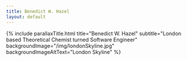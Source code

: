 ```yaml
---
title: Benedict W. Hazel
layout: default
---
```


{% include parallaxTitle.html
    title="Benedict W. Hazel"
    subtitle="London based Theoretical Chemist turned Software Engineer"
    backgroundImage="/img/londonSkyline.jpg"
    backgroundImageAltText="London Skyline"
%}